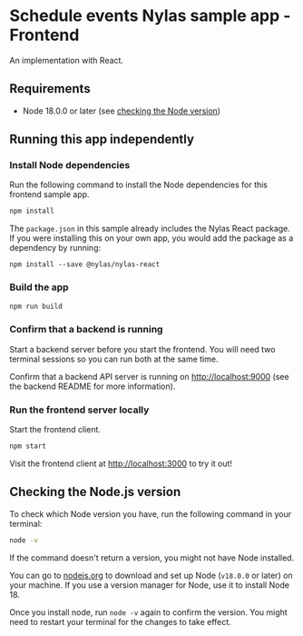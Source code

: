 # Schedule events Nylas sample app - Frontend

An implementation with React.

## Requirements

- Node 18.0.0 or later (see [checking the Node version](#checking-the-nodejs-version))

## Running this app independently

### Install Node dependencies

Run the following command to install the Node dependencies for this frontend sample app.

```bash
npm install
```

The `package.json` in this sample already includes the Nylas React package. If you were installing this on your own app, you would add the package as a dependency by running:

`npm install --save @nylas/nylas-react`

### Build the app

<!-- LR: is this step needed? I got by without it-->
```bash
npm run build
```

### Confirm that a backend is running

Start a backend server before you start the frontend. You will need two terminal sessions so you can run both at the same time.

Confirm that a backend API server is running on [http://localhost:9000](http://localhost:9000) (see the backend README for more information).

### Run the frontend server locally

Start the frontend client.

```bash
npm start
```

Visit the frontend client at [http://localhost:3000](http://localhost:3000) to try it out!

## Checking the Node.js version

To check which Node version you have, run the following command in your terminal:

```bash
node -v
```

If the command doesn't return a version, you might not have Node installed.

You can go to [nodejs.org](https://nodejs.org/en/) to download and set up Node (`v18.0.0` or later) on your machine. If you use a version manager for Node, use it to install Node 18.

Once you install node, run `node -v` again to confirm the version. You might need to restart your terminal for the changes to take effect.
